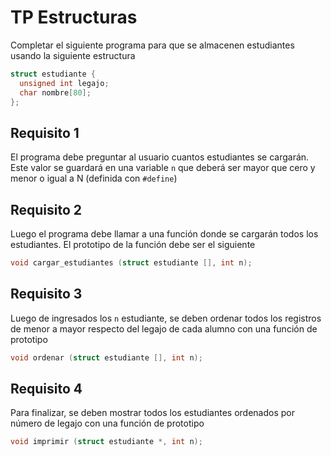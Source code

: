 # TP Estructuras

Completar el siguiente programa para que se almacenen estudiantes usando la siguiente estructura

```C
struct estudiante {
  unsigned int legajo;
  char nombre[80];
};
```

## Requisito 1
El programa debe preguntar al usuario cuantos estudiantes se cargarán.
Este valor se guardará en una variable `n` que deberá ser mayor que cero y menor o igual a N (definida con `#define`)

## Requisito 2
Luego el programa debe llamar a una función donde se cargarán todos los estudiantes.
El prototipo de la función debe ser el siguiente
```C
void cargar_estudiantes (struct estudiante [], int n);
```

## Requisito 3
Luego de ingresados los `n` estudiante, se deben ordenar todos los registros de menor a mayor respecto del legajo de cada alumno con una función de prototipo

```C
void ordenar (struct estudiante [], int n);
```

## Requisito 4
Para finalizar, se deben mostrar todos los estudiantes ordenados por número de legajo
con una función de prototipo

```C
void imprimir (struct estudiante *, int n);
```

